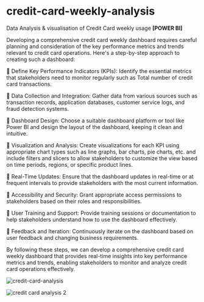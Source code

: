 # credit-card-weekly-analysis
Data Analysis & visualisation of Credit Card weekly usage **[POWER BI]**

Developing a comprehensive credit card weekly dashboard requires careful planning and consideration of the key performance metrics and trends relevant to credit card operations. Here's a step-by-step approach to creating such a dashboard:

🔺 Define Key Performance Indicators (KPIs): Identify the essential metrics that stakeholders need to monitor regularly such as Total number of credit card transactions.

🔺 Data Collection and Integration: Gather data from various sources such as transaction records, application databases, customer service logs, and fraud detection systems.

🔺 Dashboard Design: Choose a suitable dashboard platform or tool like Power BI and design the layout of the dashboard, keeping it clean and intuitive.

🔺 Visualization and Analysis: Create visualizations for each KPI using appropriate chart types such as line graphs, bar charts, pie charts, etc.
and include filters and slicers to allow stakeholders to customize the view based on time periods, regions, or specific product lines.

🔺 Real-Time Updates: Ensure that the dashboard updates in real-time or at frequent intervals to provide stakeholders with the most current information.

🔺 Accessibility and Security: Grant appropriate access permissions to stakeholders based on their roles and responsibilities.

🔺 User Training and Support: Provide training sessions or documentation to help stakeholders understand how to use the dashboard effectively.

🔺 Feedback and Iteration: Continuously iterate on the dashboard based on user feedback and changing business requirements.

By following these steps, we can develop a comprehensive credit card weekly dashboard that provides real-time insights into key performance metrics and trends, enabling stakeholders to monitor and analyze credit card operations effectively.

![credit-card-analysis](https://github.com/sushmita-777/credit-card-weekly-analysis/assets/149097855/2c50f0da-95a1-422c-aded-b926ec654d5e)

![credit card analysis 2](https://github.com/sushmita-777/credit-card-weekly-analysis/assets/149097855/87f5f1bb-fb58-4959-808a-f7a2f70324e4)

